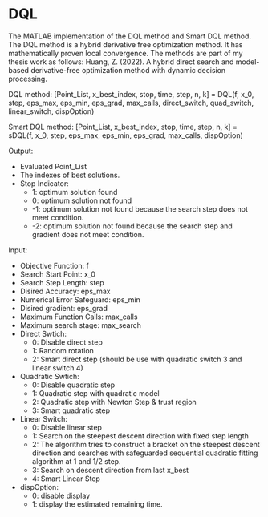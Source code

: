 # DQL
The MATLAB implementation of the DQL method and Smart DQL method. The DQL method is a hybrid derivative free optimization method. It has mathematically proven local convergence. The methods are part of my thesis work as follows:
Huang, Z. (2022). A hybrid direct search and model-based derivative-free optimization method with dynamic decision processing.

DQL method:
[Point_List, x_best_index, stop, time, step, n, k] = DQL(f, x_0, step, eps_max, eps_min, eps_grad, max_calls, direct_switch, quad_switch, linear_switch, dispOption)

Smart DQL method:
[Point_List, x_best_index, stop, time, step, n, k] = sDQL(f, x_0, step, eps_max, eps_min, eps_grad, max_calls, dispOption)

Output:
   - Evaluated Point_List
   - The indexes of best solutions.
   - Stop Indicator: 
      -  1: optimum solution found
      -  0: optimum solution not found
      -  -1: optimum solution not found because the search step does not meet condition.
      -  -2: optimum solution not found because the search step and gradient does not meet condition.

Input:
   - Objective Function: f
   - Search Start Point: x_0
   - Search Step Length: step
   - Disired Accuracy: eps_max
   - Numerical Error Safeguard: eps_min
   - Disired gradient: eps_grad
   - Maximum Function Calls: max_calls
   - Maximum search stage: max_search
   - Direct Swtich:
       - 0: Disable direct step
       - 1: Random rotation
       - 2: Smart direct step (should be use with quadratic switch 3 and linear switch 4)
   - Quadratic Swtich:
       - 0: Disable quadratic step
       - 1: Quadratic step with quadratic model
       - 2: Quadratic step with Newton Step & trust region
       - 3: Smart quadratic step
   - Linear Switch:
       - 0: Disable linear step
       - 1: Search on the steepest descent direction with fixed step
       length
       - 2: The algorithm tries to construct a bracket on the steepest
       descent direction and searches with safeguarded sequential
       quadratic fitting algorithm at 1 and 1/2 step.
       - 3: Search on descent direction from last x_best
       - 4: Smart Linear Step
   - dispOption:
      - 0: disable display
      - 1: display the estimated remaining time.


